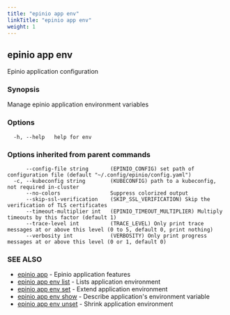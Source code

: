```yaml
---
title: "epinio app env"
linkTitle: "epinio app env"
weight: 1
---
```

## epinio app env

Epinio application configuration

### Synopsis

Manage epinio application environment variables

### Options

```
  -h, --help   help for env
```

### Options inherited from parent commands

```
      --config-file string       (EPINIO_CONFIG) set path of configuration file (default "~/.config/epinio/config.yaml")
  -c, --kubeconfig string        (KUBECONFIG) path to a kubeconfig, not required in-cluster
      --no-colors                Suppress colorized output
      --skip-ssl-verification    (SKIP_SSL_VERIFICATION) Skip the verification of TLS certificates
      --timeout-multiplier int   (EPINIO_TIMEOUT_MULTIPLIER) Multiply timeouts by this factor (default 1)
      --trace-level int          (TRACE_LEVEL) Only print trace messages at or above this level (0 to 5, default 0, print nothing)
      --verbosity int            (VERBOSITY) Only print progress messages at or above this level (0 or 1, default 0)
```

### SEE ALSO

* [epinio app](../epinio_app)	 - Epinio application features
* [epinio app env list](../epinio_app_env_list)	 - Lists application environment
* [epinio app env set](../epinio_app_env_set)	 - Extend application environment
* [epinio app env show](../epinio_app_env_show)	 - Describe application's environment variable
* [epinio app env unset](../epinio_app_env_unset)	 - Shrink application environment

